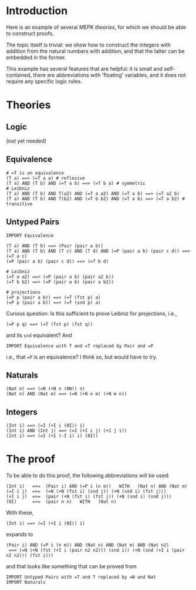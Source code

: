 Introduction
============

Here is an example of several MEPK _theories_, for which we should be able to construct proofs.

The topic itself is trivial: we show how to construct the integers with addition from the natural numbers with addition,
and that the latter can be embedded in the former.

This example has several features that are helpful: it is small and self-contained, there are abbreviations with 'floating'
variables, and it does not require any specific logic rules.


Theories
========

Logic
-----

(not yet needed)

Equivalence
-----------

    # =T is an equivalence
    (T a) ==> (=T a a) # reflexive
    (T a) AND (T b) AND (=T a b) ==> (=T b a) # symmetric
    # Leibniz
    (T a) AND (T b) AND T(a2) AND (=T a a2) AND (=T a b) ==> (=T a2 b) 
    (T a) AND (T b) AND T(b2) AND (=T b b2) AND (=T a b) ==> (=T a b2) # transitive 

Untyped Pairs
-------------

    IMPORT Equivalence
    
    (T a) AND (T b) ==> (Pair (pair a b))
    (T a) AND (T b) AND (T c) AND (T d) AND (=P (pair a b) (pair c d)) ==> (=T a c)
    (=P (pair a b) (pair c d)) ==> (=T b d)

    # Leibniz    
    (=T a a2) ==> (=P (pair a b) (pair a2 b))
    (=T b b2) ==> (=P (pair a b) (pair a b2))
    
    # projections
    (=P p (pair a b)) ==> (=T (fst p) a)
    (=P p (pair a b)) ==> (=T (snd p) a)
    
Curious question: Is this sufficient to prove Leibniz for projections, i.e.,

    (=P p q) ==> (=T (fst p) (fst q))
    
and its `snd` equivalent?  And

    IMPORT Equivalence with T and =T replaced by Pair and =P

i.e., that `=P` is an equivalence? I think so, but would have to try.

Naturals
--------

    (Nat n) ==> (=N (+N n (0N)) n)
    (Nat n) AND (Nat m) ==> (=N (+N n m) (+N m n))
    
Integers
--------

    (Int i) ==> (=I (+I i (0I)) i)
    (Int i) AND (Int j) ==> (=I (+I i j) (+I j i))
    (Int i) ==> (=I (+I (-I i) i) (0I))


The proof
=========

To be able to do this proof, the following abbreviations will be used:

    (Int i)   =>=  (Pair i) AND (=P i (n m))   WITH   (Nat n) AND (Nat m)
    (=I i j)  =>=  (=N (+N (fst i) (snd j)) (+N (snd i) (fst j)))
    (+I i j)  =>=  (pair (+N (fst i) (fst j)) (+N (snd i) (snd j)))
    (0I)      =>=  (pair n n)   WITH   (Nat n)

With these,

    (Int i) ==> (=I (+I i (0I)) i)

expands to

    (Pair i) AND (=P i (n m)) AND (Nat n) AND (Nat m) AND (Nat n2)
     ==> (=N (+N (fst (+I i (pair n2 n2))) (snd i)) (+N (snd (+I i (pair n2 n2))) (fst i)))
 
and that looks like something that can be proved from  

    IMPORT Untyped Pairs with =T and T replaced by =N and Nat
    IMPORT Naturals
